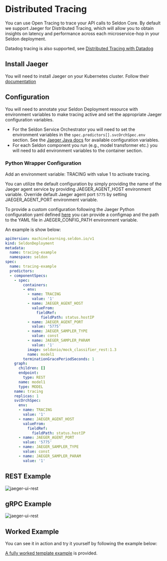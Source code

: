# Distributed Tracing

You can use Open Tracing to trace your API calls to Seldon Core. By default we support Jaeger for Distributed Tracing, which will allow you to obtain insights on latency and performance across each microservice-hop in your Seldon deployment.

Datadog tracing is also supported, see [Distributed Tracing with Datadog](distributed-tracing-dd.md)

## Install Jaeger

You will need to install Jaeger on your Kubernetes cluster. Follow their [documentation](https://www.jaegertracing.io/docs/1.16/operator/)

## Configuration

You will need to annotate your Seldon Deployment resource with environment variables to make tracing active and set the appropriate Jaeger configuration variables.

  * For the Seldon Service Orchestrator you will need to set the environment variables in the `spec.predictors[].svcOrchSpec.env` section. See the [Jaeger Java docs](https://github.com/jaegertracing/jaeger-client-java/tree/master/jaeger-core#configuration-via-environment) for available configuration variables.
  * For each Seldon component you run (e.g., model transformer etc.) you will need to add environment variables to the container section.


### Python Wrapper Configuration

Add an environment variable: TRACING with value 1 to activate tracing.

You can utilize the default configuration by simply providing the name of the Jaeger agent service by providing JAEGER_AGENT_HOST environment variable. Override default Jaeger agent port `5775` by setting JAEGER_AGENT_PORT environment variable.

To provide a custom configuration following the Jaeger Python configuration yaml defined [here](https://github.com/jaegertracing/jaeger-client-python) you can provide a configmap and the path to the YAML file in JAEGER_CONFIG_PATH environment variable.

An example is show below:

```yaml
apiVersion: machinelearning.seldon.io/v1
kind: SeldonDeployment
metadata:
  name: tracing-example
  namespace: seldon
spec:
  name: tracing-example
  predictors:
  - componentSpecs:
    - spec:
        containers:
        - env:
          - name: TRACING
            value: '1'
          - name: JAEGER_AGENT_HOST
            valueFrom:
              fieldRef:
                fieldPath: status.hostIP
          - name: JAEGER_AGENT_PORT
            value: '5775'
          - name: JAEGER_SAMPLER_TYPE
            value: const
          - name: JAEGER_SAMPLER_PARAM
            value: '1'
          image: seldonio/mock_classifier_rest:1.3
          name: model1
        terminationGracePeriodSeconds: 1
    graph:
      children: []
      endpoint:
        type: REST
      name: model1
      type: MODEL
    name: tracing
    replicas: 1
    svcOrchSpec:
      env:
      - name: TRACING
        value: '1'
      - name: JAEGER_AGENT_HOST
        valueFrom:
          fieldRef:
            fieldPath: status.hostIP
      - name: JAEGER_AGENT_PORT
        value: '5775'
      - name: JAEGER_SAMPLER_TYPE
        value: const
      - name: JAEGER_SAMPLER_PARAM
        value: '1'
```
        


## REST Example

![jaeger-ui-rest](./jaeger-ui-rest-example.png)

## gRPC Example

![jaeger-ui-rest](./jaeger-ui-grpc-example.png)


## Worked Example

You can see it in action and try it yourself by following the example below:

[A fully worked template example](../examples/tracing.html) is provided.
